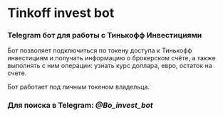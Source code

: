 # Tinkoff invest bot
### Telegram бот для работы с Тинькофф Инвестициями
Бот позволяет подключиться по токену доступа к Тинькофф инвестициям и
 получать информацию о брокерском счёте, а также выполнять с ним операции: узнать курс доллара,
евро, остаток на счете.

Бот работает под личным токеном владельца.
### Для поиска в Telegram: *@Bo_invest_bot*







